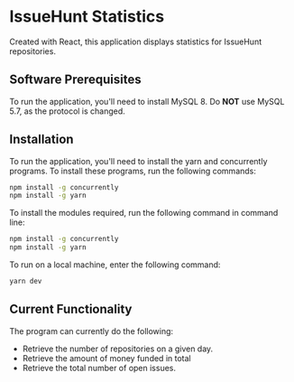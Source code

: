 # IssueHunt Statistics

Created with React, this application displays statistics for IssueHunt repositories.

## Software Prerequisites

To run the application, you'll need to install MySQL 8.  Do __NOT__ use MySQL 5.7, as the protocol is changed.

## Installation

To run the application, you'll need to install the yarn and concurrently programs.  To install these programs, run the following commands:

```bash
npm install -g concurrently
npm install -g yarn
```

To install the modules required, run the following command in command line:

```bash
npm install -g concurrently
npm install -g yarn
```

To run on a local machine, enter the following command:

```bash
yarn dev
```

## Current Functionality

The program can currently do the following:
* Retrieve the number of repositories on a given day.
* Retrieve the amount of money funded in total
* Retrieve the total number of open issues.